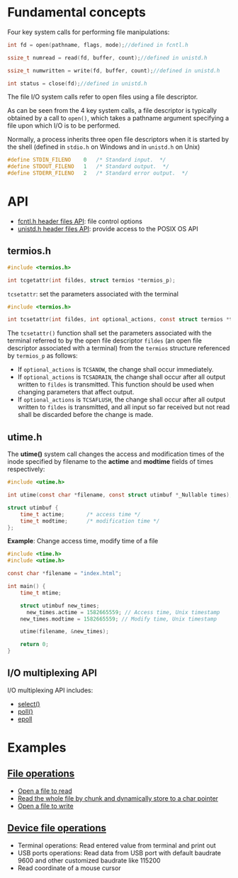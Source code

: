 # Fundamental concepts

Four key system calls for performing file manipulations:

```c
int fd = open(pathname, flags, mode);//defined in fcntl.h

ssize_t numread = read(fd, buffer, count);//defined in unistd.h

ssize_t numwritten = write(fd, buffer, count);//defined in unistd.h

int status = close(fd);//defined in unistd.h
```
The file I/O system calls refer to open files using a file descriptor.

As can be seen from the 4 key system calls, a file descriptor is typically obtained by a call to ``open()``, which takes a pathname argument specifying a file upon which I/O is to be performed.

Normally, a process inherits three open file descriptors when it is started by the shell (defined in ``stdio.h`` on Windows and in ``unistd.h`` on Unix)

```c
#define	STDIN_FILENO	0	/* Standard input.  */
#define	STDOUT_FILENO	1	/* Standard output.  */
#define	STDERR_FILENO	2	/* Standard error output.  */
```

# API

* [fcntl.h header files API](fcntl.md): file control options
* [unistd.h header files API](unistd.md): provide access to the POSIX OS API

## termios.h

```c
#include <termios.h>

int tcgetattr(int fildes, struct termios *termios_p);
```

``tcsetattr``: set the parameters associated with the terminal

```c
#include <termios.h>

int tcsetattr(int fildes, int optional_actions, const struct termios *termios_p);
```

The ``tcsetattr()`` function shall set the parameters associated with the terminal referred to by the open file descriptor ``fildes`` (an open file descriptor associated with a terminal) from the ``termios`` structure referenced by ``termios_p`` as follows:

* If ``optional_actions`` is ``TCSANOW``, the change shall occur immediately.
* If ``optional_actions`` is ``TCSADRAIN``, the change shall occur after all output written to ``fildes`` is transmitted. This function should be used when changing parameters that affect output.
* If ``optional_actions`` is ``TCSAFLUSH``, the change shall occur after all output written to ``fildes`` is transmitted, and all input so far received but not read shall be discarded before the change is made.
## utime.h

The **utime()** system call changes the access and modification times of the inode specified by filename to the **actime** and **modtime** fields of times respectively:
```c
#include <utime.h>

int utime(const char *filename, const struct utimbuf *_Nullable times);

struct utimbuf {
    time_t actime;       /* access time */
    time_t modtime;      /* modification time */
};
```
**Example**: Change access time, modify time of a file
```c
#include <time.h>
#include <utime.h>

const char *filename = "index.html";

int main() {
    time_t mtime;

    struct utimbuf new_times;
	  new_times.actime = 1582665559; // Access time, Unix timestamp
  	new_times.modtime = 1582665559; // Modify time, Unix timestamp

    utime(filename, &new_times);

    return 0;
}
```
## I/O multiplexing API

I/O multiplexing API includes:

* [select()](select.md)
* [poll()](poll)
* [epoll](epoll)

# Examples

## [File operations](File%20operations.md)

* [Open a file to read](File%20operations.md#open-a-file-to-read)
* [Read the whole file by chunk and dynamically store to a char pointer](File%20operations.md#read-the-whole-file-by-chunk-and-dynamically-store-to-a-char-pointer)
* [Open a file to write](File%20operations.md#open-a-file-to-write)

## [Device file operations](Device%20file%20operations.md)

* Terminal operations: Read entered value from terminal and print out
* USB ports operations: Read data from USB port with default baudrate 9600 and other customized baudrate like 115200
* Read coordinate of a mouse cursor

